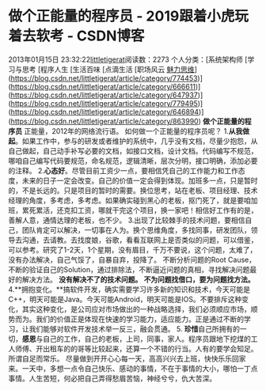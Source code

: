 # 做个正能量的程序员 - 2019跟着小虎玩着去软考 - CSDN博客
2013年01月15日 23:32:22[littletigerat](https://me.csdn.net/littletigerat)阅读数：2273
个人分类：[系统架构师																[学习与思考																[程序人生																[生活百味																[点滴生活																[职场风云																[魅力思维](https://blog.csdn.net/littletigerat/article/category/710212)](https://blog.csdn.net/littletigerat/article/category/774453)](https://blog.csdn.net/littletigerat/article/category/666611)](https://blog.csdn.net/littletigerat/article/category/647937)](https://blog.csdn.net/littletigerat/article/category/779495)](https://blog.csdn.net/littletigerat/article/category/646894)](https://blog.csdn.net/littletigerat/article/category/863990)
**做个正能量的程序员**
正能量，2012年的网络流行语。
如何做一个正能量的程序员呢？
1.**从我做起**。如果工作中，参与的研发或者维护的系统中，几乎没有文档，尽量少抱怨，从自己做起，自己动手补写必要的文档，如接口文档，设计文档。代码编写不规范，哪咱自己编写代码要规范，命名规范，逻辑清晰，层次分明，接口明确，添加必要的注释。
2.**心态好**。尽管目前工资少一点，要相信凭自己的工作能力和工作态度，未来的日子一定会改变。自己的价值一定会得到体现。加班多一点，只是暂时的，不是长远的。只是项目的暂时的需要。换位思考，站在老板、项目经理、技术经理的角度，多考虑，多考虑。如果确实碰到黑心的老板，抠门死了，就是要咱加班，累死累活，还克扣工资，哪就干完这个项目，换一家吧！相信好工作有的是，善解人意，通情达理的老板，也不少。
3.出现了比较棘手的技术问题，要相信自己，团队肯定可以解决，一切事在人为。换个思维角度，多找同事，研发团队，领导去沟通，去请教。去找度娘，谷歌，看看互联网上是否类似的问题，可以借鉴，可以参考。研究了1-2天，1个星期，没有眉目，千万不要说，这个问题，太难了，没有办法解决，自己气馁了，自暴自弃，投降了。
不断分析问题的Root Cause，不断的验证自己的Solution，通过排除法，不断逼近问题的真相，寻找解决问题最好的解决方法。
**没有解决不了的技术问题。**
**不为问题找借口，要为问题找方法。**
4.**拥抱变化。**搞软件开发，确实需要学习许多新的知识和技术，今天可能是C++，明天可能是Java。今天可能Android，明天可能是IOS。不要排斥这种变化，其实这种变化，是公司应对市场做出的一种战略选择，我们必须顺应市场，顺势而为。我们的价值正是体现在快速的学习能力，适应能力。正是通过不断的学习，让我们能够对软件开发技术举一反三，融会贯通。
5. **珍惜**自己所拥有的一切，**感恩**与自己的工作，自己的老板，上司，同事，家人。程序员跟地下挖煤的工人师傅、开出租车的的哥等比较起来，还算一个不错的行当。人有的要学会知足。所谓自足而常乐。
尽量做到开开心心每一天，高高兴兴去上班，快快乐乐回家来。一天中，多想一点令自己快乐、感动的事情，不在于事情的大小，哪怕一丁点事情。人生苦短，何必把自己弄得愁眉苦恼，神经兮兮，仇大苦深。
